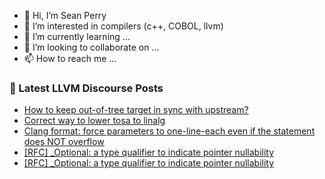 - 👋 Hi, I’m Sean Perry
- 👀 I’m interested in compilers (c++, COBOL, llvm)
- 🌱 I’m currently learning ...
- 💞️ I’m looking to collaborate on ...
- 📫 How to reach me ...

<!---
s66perry/s66perry is a ✨ special ✨ repository because its `README.md` (this file) appears on your GitHub profile.
You can click the Preview link to take a look at your changes.
--->
### 📕 Latest LLVM Discourse Posts

<!-- DISCOURSE-LLVM:START -->
- [How to keep out-of-tree target in sync with upstream?](https://discourse.llvm.org/t/how-to-keep-out-of-tree-target-in-sync-with-upstream/68027#post_1)
- [Correct way to lower tosa to linalg](https://discourse.llvm.org/t/correct-way-to-lower-tosa-to-linalg/68020#post_2)
- [Clang format: force parameters to one-line-each even if the statement does NOT overflow](https://discourse.llvm.org/t/clang-format-force-parameters-to-one-line-each-even-if-the-statement-does-not-overflow/67903#post_3)
- [[RFC] _Optional: a type qualifier to indicate pointer nullability](https://discourse.llvm.org/t/rfc-optional-a-type-qualifier-to-indicate-pointer-nullability/68004#post_9)
- [[RFC] _Optional: a type qualifier to indicate pointer nullability](https://discourse.llvm.org/t/rfc-optional-a-type-qualifier-to-indicate-pointer-nullability/68004#post_8)
<!-- DISCOURSE-LLVM:END -->
